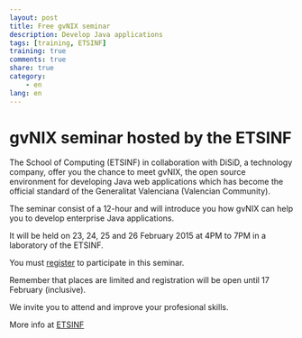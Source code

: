 ```yaml
---
layout: post
title: Free gvNIX seminar
description: Develop Java applications
tags: [training, ETSINF]
training: true
comments: true
share: true
category:
    - en
lang: en
---
```


# gvNIX seminar hosted by the ETSINF

The School of Computing (ETSINF) in collaboration with 
DiSiD, a technology company, offer you the chance to meet gvNIX,
the open source environment for developing Java web applications
which has become the official standard of the Generalitat Valenciana (Valencian Community).

The seminar consist of a 12-hour and will introduce you how gvNIX can help you to develop enterprise Java applications.

It will be held on 23, 24, 25 and 26 February 2015 at 4PM to 7PM in a laboratory of the ETSINF.

You must [register](https://docs.google.com/forms/d/1ScRvEgKB8bi2qyrLI571LX99jLRTJFuaTauN0X7_9mI/viewform) to participate in this seminar.

Remember that places are limited and registration will be open until 17 February (inclusive).

We invite you to attend and improve your profesional skills.

More info at [ETSINF](http://empretsinf.blogs.upv.es/2015/02/05/seminario-gratuito-gvnix-en-la-etsinf/)


